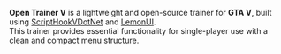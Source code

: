**Open Trainer V** is a lightweight and open-source trainer for **GTA V**, built using [ScriptHookVDotNet](https://github.com/crosire/scripthookvdotnet) and [LemonUI](https://github.com/LemonUIbyLemon/LemonUI).  
This trainer provides essential functionality for single-player use with a clean and compact menu structure.
